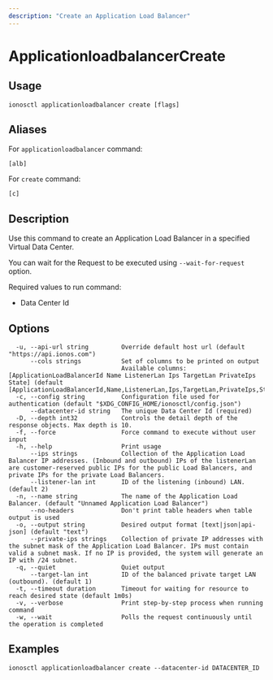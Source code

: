 ```yaml
---
description: "Create an Application Load Balancer"
---
```


# ApplicationloadbalancerCreate

## Usage

```text
ionosctl applicationloadbalancer create [flags]
```

## Aliases

For `applicationloadbalancer` command:

```text
[alb]
```

For `create` command:

```text
[c]
```

## Description

Use this command to create an Application Load Balancer in a specified Virtual Data Center.

You can wait for the Request to be executed using `--wait-for-request` option.

Required values to run command:

* Data Center Id

## Options

```text
  -u, --api-url string         Override default host url (default "https://api.ionos.com")
      --cols strings           Set of columns to be printed on output 
                               Available columns: [ApplicationLoadBalancerId Name ListenerLan Ips TargetLan PrivateIps State] (default [ApplicationLoadBalancerId,Name,ListenerLan,Ips,TargetLan,PrivateIps,State])
  -c, --config string          Configuration file used for authentication (default "$XDG_CONFIG_HOME/ionosctl/config.json")
      --datacenter-id string   The unique Data Center Id (required)
  -D, --depth int32            Controls the detail depth of the response objects. Max depth is 10.
  -f, --force                  Force command to execute without user input
  -h, --help                   Print usage
      --ips strings            Collection of the Application Load Balancer IP addresses. (Inbound and outbound) IPs of the listenerLan are customer-reserved public IPs for the public Load Balancers, and private IPs for the private Load Balancers.
      --listener-lan int       ID of the listening (inbound) LAN. (default 2)
  -n, --name string            The name of the Application Load Balancer. (default "Unnamed Application Load Balancer")
      --no-headers             Don't print table headers when table output is used
  -o, --output string          Desired output format [text|json|api-json] (default "text")
      --private-ips strings    Collection of private IP addresses with the subnet mask of the Application Load Balancer. IPs must contain valid a subnet mask. If no IP is provided, the system will generate an IP with /24 subnet.
  -q, --quiet                  Quiet output
      --target-lan int         ID of the balanced private target LAN (outbound). (default 1)
  -t, --timeout duration       Timeout for waiting for resource to reach desired state (default 1m0s)
  -v, --verbose                Print step-by-step process when running command
  -w, --wait                   Polls the request continuously until the operation is completed
```

## Examples

```text
ionosctl applicationloadbalancer create --datacenter-id DATACENTER_ID
```

